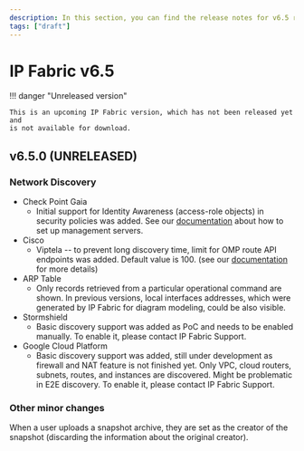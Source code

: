 ```yaml
---
description: In this section, you can find the release notes for v6.5 releases.
tags: ["draft"]
---
```


# IP Fabric v6.5

!!! danger "Unreleased version"

    This is an upcoming IP Fabric version, which has not been released yet and
    is not available for download.

## v6.5.0 (UNRELEASED)

### Network Discovery

- Check Point Gaia
  - Initial support for Identity Awareness (access-role objects) in security
    policies was added. See our
    [documentation](../../support/known_issues/Vendors/checkpoint.md) about how
    to set up management servers.
- Cisco
  - Viptela -- to prevent long discovery time, limit for OMP route API endpoints
    was added. Default value is 100. (see our
    [documentation](../../../docs/support/known_issues/Vendors/cisco/Viptela_cEdge_omp_limit.md)
    for more details)
- ARP Table
  - Only records retrieved from a particular operational command are shown. In
    previous versions, local interfaces addresses, which were generated by IP
    Fabric for diagram modeling, could be also visible.
- Stormshield
  - Basic discovery support was added as PoC and needs to be enabled manually.
    To enable it, please contact IP Fabric Support.
- Google Cloud Platform
  - Basic discovery support was added, still under development as firewall and
    NAT feature is not finished yet. Only VPC, cloud routers, subnets, routes,
    and instances are discovered. Might be problematic in E2E discovery. To
    enable it, please contact IP Fabric Support.

### Other minor changes

When a user uploads a snapshot archive, they are set as the creator of the
snapshot (discarding the information about the original creator).
